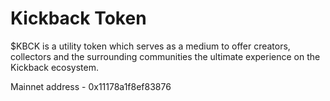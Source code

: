 # Kickback Token

$KBCK is a utility token which serves as a medium to offer creators, collectors and the surrounding communities the ultimate experience on the Kickback ecosystem.

Mainnet address - 0x11178a1f8ef83876
